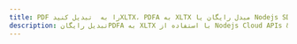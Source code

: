 ---title: PDF را به  تبدیل کنیدXLTX، PDFA به XLTX مبدل رایگان یا Nodejs SDKdescription: تبدیل رایگانPDFA به XLTX با استفاده از Nodejs Cloud APIs & SDK همچنین اسناد PDF را در Cloud ایجاد، ویرایش و رندر کنید.---